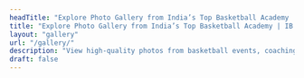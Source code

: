 ```yaml
---
headTitle: "Explore Photo Gallery from India’s Top Basketball Academy | IB Sports Academy"
title: "Explore Photo Gallery from India’s Top Basketball Academy | IB Sports Academy"
layout: "gallery"
url: "/gallery/"
description: "View high-quality photos from basketball events, coaching sessions, celebrity visits, and tournaments at IB Sports Academy. Discover why we’re India’s leading youth basketball training center based in Delhi."
draft: false
---
```

